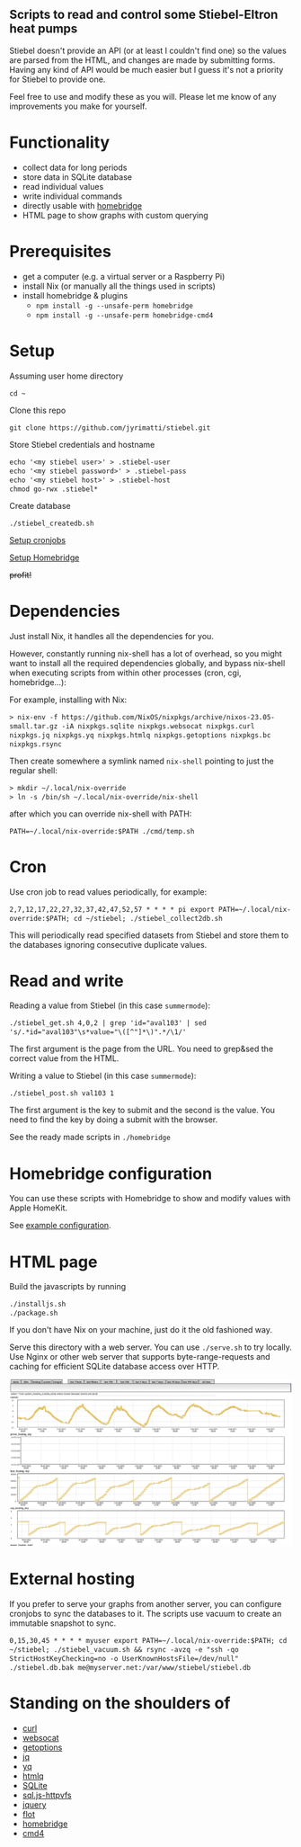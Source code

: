 Scripts to read and control some Stiebel-Eltron heat pumps
----------------------------------------------------------

Stiebel doesn't provide an API (or at least I couldn't find one) so the values are parsed from the HTML, and changes are made by submitting forms. Having any kind of API would be much easier but I guess it's not a priority for Stiebel to provide one.

Feel free to use and modify these as you will. Please let me know of any improvements you make for yourself.

Functionality
=============
- collect data for long periods
- store data in SQLite database
- read individual values
- write individual commands
- directly usable with [homebridge](https://homebridge.io)
- HTML page to show graphs with custom querying

Prerequisites
=============
- get a computer (e.g. a virtual server or a Raspberry Pi)
- install Nix (or manually all the things used in scripts)
- install homebridge & plugins
  - `npm install -g --unsafe-perm homebridge`
  - `npm install -g --unsafe-perm homebridge-cmd4`

Setup
=====

Assuming user home directory
```
cd ~
```

Clone this repo
```
git clone https://github.com/jyrimatti/stiebel.git
```

Store Stiebel credentials and hostname
```
echo '<my stiebel user>' > .stiebel-user
echo '<my stiebel password>' > .stiebel-pass
echo '<my stiebel host>' > .stiebel-host
chmod go-rwx .stiebel*
```

Create database
```
./stiebel_createdb.sh
```

[Setup cronjobs](#cron)

[Setup Homebridge](#homebridge-configuration)

~~profit!~~

Dependencies
============

Just install Nix, it handles all the dependencies for you.

However, constantly running nix-shell has a lot of overhead, so you might want to install all the required dependencies globally, and bypass nix-shell when executing scripts from within other processes (cron, cgi, homebridge...):

For example, installing with Nix:
```
> nix-env -f https://github.com/NixOS/nixpkgs/archive/nixos-23.05-small.tar.gz -iA nixpkgs.sqlite nixpkgs.websocat nixpkgs.curl nixpkgs.jq nixpkgs.yq nixpkgs.htmlq nixpkgs.getoptions nixpkgs.bc nixpkgs.rsync
```

Then create somewhere a symlink named `nix-shell` pointing to just the regular shell:
```
> mkdir ~/.local/nix-override
> ln -s /bin/sh ~/.local/nix-override/nix-shell
```

after which you can override nix-shell with PATH:
```
PATH=~/.local/nix-override:$PATH ./cmd/temp.sh
```

Cron
====

Use cron job to read values periodically, for example:
```
2,7,12,17,22,27,32,37,42,47,52,57 * * * * pi export PATH=~/.local/nix-override:$PATH; cd ~/stiebel; ./stiebel_collect2db.sh
```

This will periodically read specified datasets from Stiebel and store them to the databases ignoring consecutive duplicate values.

Read and write
==============

Reading a value from Stiebel (in this case `summermode`):
```
./stiebel_get.sh 4,0,2 | grep 'id="aval103' | sed 's/.*id="aval103"\s*value="\([^"]*\)".*/\1/'
```
The first argument is the page from the URL. You need to grep&sed the correct value from the HTML.

Writing a value to Stiebel (in this case `summermode`):
```
./stiebel_post.sh val103 1
```
The first argument is the key to submit and the second is the value. You need to find the key by doing a submit with the browser.

See the ready made scripts in `./homebridge`

Homebridge configuration
========================

You can use these scripts with Homebridge to show and modify values with Apple HomeKit.

See [example configuration](homebridge-config.json).

HTML page
=========

Build the javascripts by running
```
./installjs.sh
./package.sh
```

If you don't have Nix on your machine, just do it the old fashioned way.

Serve this directory with a web server. You can use `./serve.sh` to try locally. Use Nginx or other web server that supports byte-range-requests and caching for efficient SQLite database access over HTTP.

![Screenshot](screenshot.png)

External hosting
================
If you prefer to serve your graphs from another server, you can configure cronjobs to sync the databases to it. The scripts use vacuum to create an immutable snapshot to sync.

```
0,15,30,45 * * * * myuser export PATH=~/.local/nix-override:$PATH; cd ~/stiebel; ./stiebel_vacuum.sh && rsync -avzq -e "ssh -qo StrictHostKeyChecking=no -o UserKnownHostsFile=/dev/null" ./stiebel.db.bak me@myserver.net:/var/www/stiebel/stiebel.db

```

Standing on the shoulders of
============================
- [curl](https://curl.se)
- [websocat](https://github.com/vi/websocat)
- [getoptions](https://github.com/ko1nksm/getoptions)
- [jq](https://stedolan.github.io/jq/)
- [yq](https://github.com/kislyuk/yq)
- [htmlq](https://github.com/mgdm/htmlq)
- [SQLite](https://www.sqlite.org/index.html)
- [sql.js-httpvfs](https://github.com/phiresky/sql.js-httpvfs)
- [jquery](https://jquery.com)
- [flot](http://www.flotcharts.org)
- [homebridge](https://homebridge.io)
- [cmd4](https://github.com/ztalbot2000/homebridge-cmd4)